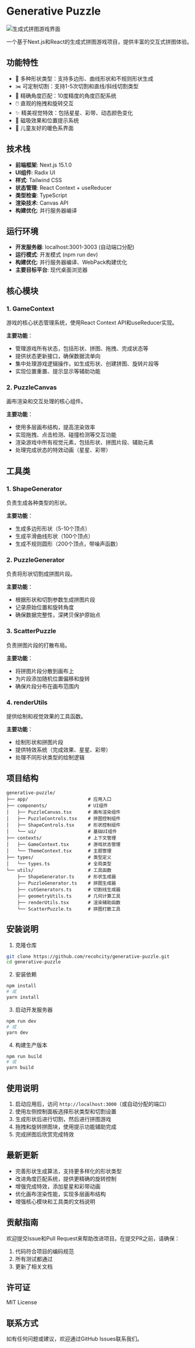 # Generative Puzzle

![生成式拼图游戏界面](/public/puzzle-preview.png)

一个基于Next.js和React的生成式拼图游戏项目，提供丰富的交互式拼图体验。

## 功能特性

- 🎨 多种形状类型：支持多边形、曲线形状和不规则形状生成
- ✂️ 可定制切割：支持1-5次切割和直线/斜线切割类型
- 🧩 精确角度匹配：10度精度的角度匹配系统
- 🖱️ 直观的拖拽和旋转交互
- ✨ 精美视觉特效：包括星星、彩带、动态颜色变化
- 🎯 磁吸效果和位置提示系统
- 🌈 儿童友好的暖色系界面

## 技术栈

- **前端框架**: Next.js 15.1.0
- **UI组件**: Radix UI
- **样式**: Tailwind CSS
- **状态管理**: React Context + useReducer
- **类型检查**: TypeScript
- **渲染技术**: Canvas API
- **构建优化**: 并行服务器编译

## 运行环境

- **开发服务器**: localhost:3001-3003 (自动端口分配)
- **运行模式**: 开发模式 (npm run dev)
- **构建优化**: 并行服务器编译、WebPack构建优化
- **主要目标平台**: 现代桌面浏览器

## 核心模块

### 1. GameContext

游戏的核心状态管理系统，使用React Context API和useReducer实现。

**主要功能**：
- 管理游戏所有状态，包括形状、拼图、拖拽、完成状态等
- 提供状态更新接口，确保数据流单向
- 集中处理游戏逻辑操作，如生成形状、创建拼图、旋转片段等
- 实现位置重置、提示显示等辅助功能

### 2. PuzzleCanvas

画布渲染和交互处理的核心组件。

**主要功能**：
- 使用多层画布结构，提高渲染效率
- 实现拖拽、点击检测、碰撞检测等交互功能
- 渲染游戏中所有视觉元素，包括形状、拼图片段、辅助元素
- 处理完成状态的特效动画（星星、彩带）

## 工具类

### 1. ShapeGenerator

负责生成各种类型的形状。

**主要功能**：
- 生成多边形形状（5-10个顶点）
- 生成平滑曲线形状（100个顶点）
- 生成不规则圆形（200个顶点，带噪声函数）

### 2. PuzzleGenerator

负责将形状切割成拼图片段。

**主要功能**：
- 根据形状和切割参数生成拼图片段
- 记录原始位置和旋转角度
- 确保数据完整性，深拷贝保护原始点

### 3. ScatterPuzzle

负责拼图片段的打散布局。

**主要功能**：
- 将拼图片段分散到画布上
- 为片段添加随机位置偏移和旋转
- 确保片段分布在画布范围内

### 4. renderUtils

提供绘制和视觉效果的工具函数。

**主要功能**：
- 绘制形状和拼图片段
- 提供特效系统（完成效果、星星、彩带）
- 处理不同形状类型的绘制逻辑

## 项目结构

```
generative-puzzle/
├── app/                      # 应用入口
├── components/               # UI组件
│   ├── PuzzleCanvas.tsx      # 画布渲染组件
│   ├── PuzzleControls.tsx    # 拼图控制组件
│   ├── ShapeControls.tsx     # 形状控制组件
│   └── ui/                   # 基础UI组件
├── contexts/                 # 上下文管理
│   ├── GameContext.tsx       # 游戏状态管理
│   └── ThemeContext.tsx      # 主题管理
├── types/                    # 类型定义
│   └── types.ts              # 全局类型
└── utils/                    # 工具函数
    ├── ShapeGenerator.ts     # 形状生成器
    ├── PuzzleGenerator.ts    # 拼图生成器
    ├── cutGenerators.ts      # 切割线生成器
    ├── geometryUtils.ts      # 几何计算工具
    ├── renderUtils.tsx       # 渲染辅助函数
    └── ScatterPuzzle.ts      # 拼图打散工具
```

## 安装说明

1. 克隆仓库
```bash
git clone https://github.com/recohcity/generative-puzzle.git
cd generative-puzzle
```

2. 安装依赖
```bash
npm install
# 或
yarn install
```

3. 启动开发服务器
```bash
npm run dev
# 或
yarn dev
```

4. 构建生产版本
```bash
npm run build
# 或
yarn build
```

## 使用说明

1. 启动应用后，访问 `http://localhost:3000`（或自动分配的端口）
2. 使用左侧控制面板选择形状类型和切割设置
3. 生成形状后进行切割，然后进行拼图游戏
4. 拖拽和旋转拼图块，使用提示功能辅助完成
5. 完成拼图后欣赏完成特效

## 最新更新

- 完善形状生成算法，支持更多样化的形状类型
- 改进角度匹配系统，提供更精确的旋转控制
- 增强完成特效，添加星星和彩带动画
- 优化画布渲染性能，实现多层画布结构
- 增强核心模块和工具类的文档说明

## 贡献指南

欢迎提交Issue和Pull Request来帮助改进项目。在提交PR之前，请确保：

1. 代码符合项目的编码规范
2. 所有测试都通过
3. 更新了相关文档

## 许可证

MIT License

## 联系方式

如有任何问题或建议，欢迎通过GitHub Issues联系我们。 